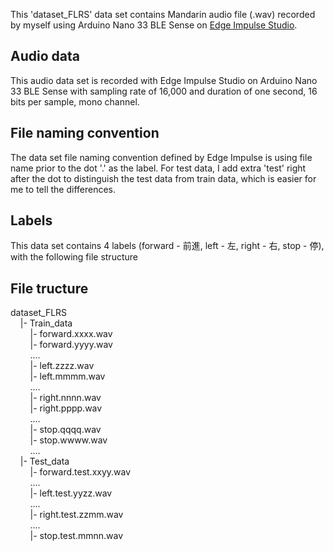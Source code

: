 This 'dataset_FLRS' data set contains Mandarin audio file (.wav) recorded by myself using Arduino Nano 33 BLE Sense on [Edge Impulse Studio](https://studio.edgeimpulse.com/).

## Audio data
This audio data set is recorded with Edge Impulse Studio on Arduino Nano 33 BLE Sense with sampling rate of 16,000 and duration of one second, 16 bits per sample, mono channel.


## File naming convention
The data set file naming convention defined by Edge Impulse is using file name prior to the dot '.' as the label. For test data, I add extra 'test' right after the dot to distinguish the test data from train data, which is easier for me to tell the differences.


## Labels
This data set contains 4 labels (forward - 前進, left - 左, right - 右, stop - 停), with the following file structure

## File tructure  
dataset_FLRS   
&nbsp;&nbsp;&nbsp;&nbsp;|- Train_data  
&nbsp;&nbsp;&nbsp;&nbsp;&nbsp;&nbsp;&nbsp;&nbsp;|- forward.xxxx.wav  
&nbsp;&nbsp;&nbsp;&nbsp;&nbsp;&nbsp;&nbsp;&nbsp;|- forward.yyyy.wav  
&nbsp;&nbsp;&nbsp;&nbsp;&nbsp;&nbsp;&nbsp;&nbsp;....  
&nbsp;&nbsp;&nbsp;&nbsp;&nbsp;&nbsp;&nbsp;&nbsp;|- left.zzzz.wav  
&nbsp;&nbsp;&nbsp;&nbsp;&nbsp;&nbsp;&nbsp;&nbsp;|- left.mmmm.wav  
&nbsp;&nbsp;&nbsp;&nbsp;&nbsp;&nbsp;&nbsp;&nbsp;....  
&nbsp;&nbsp;&nbsp;&nbsp;&nbsp;&nbsp;&nbsp;&nbsp;|- right.nnnn.wav  
&nbsp;&nbsp;&nbsp;&nbsp;&nbsp;&nbsp;&nbsp;&nbsp;|- right.pppp.wav  
&nbsp;&nbsp;&nbsp;&nbsp;&nbsp;&nbsp;&nbsp;&nbsp;....  
&nbsp;&nbsp;&nbsp;&nbsp;&nbsp;&nbsp;&nbsp;&nbsp;|- stop.qqqq.wav  
&nbsp;&nbsp;&nbsp;&nbsp;&nbsp;&nbsp;&nbsp;&nbsp;|- stop.wwww.wav  
&nbsp;&nbsp;&nbsp;&nbsp;&nbsp;&nbsp;&nbsp;&nbsp;....  
&nbsp;&nbsp;&nbsp;&nbsp;|- Test_data  
&nbsp;&nbsp;&nbsp;&nbsp;&nbsp;&nbsp;&nbsp;&nbsp;|- forward.test.xxyy.wav  
&nbsp;&nbsp;&nbsp;&nbsp;&nbsp;&nbsp;&nbsp;&nbsp;....  
&nbsp;&nbsp;&nbsp;&nbsp;&nbsp;&nbsp;&nbsp;&nbsp;|- left.test.yyzz.wav  
&nbsp;&nbsp;&nbsp;&nbsp;&nbsp;&nbsp;&nbsp;&nbsp;....  
&nbsp;&nbsp;&nbsp;&nbsp;&nbsp;&nbsp;&nbsp;&nbsp;|- right.test.zzmm.wav  
&nbsp;&nbsp;&nbsp;&nbsp;&nbsp;&nbsp;&nbsp;&nbsp;....  
&nbsp;&nbsp;&nbsp;&nbsp;&nbsp;&nbsp;&nbsp;&nbsp;|- stop.test.mmnn.wav   